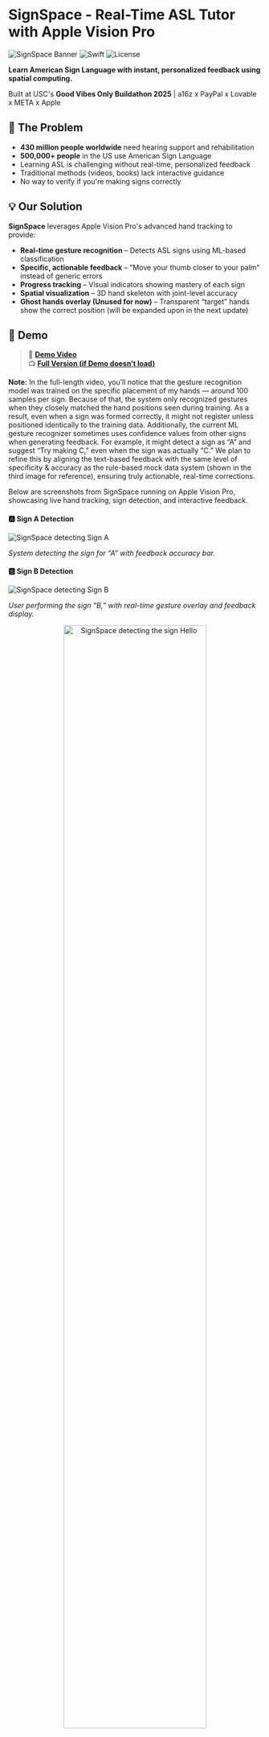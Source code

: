 # SignSpace - Real-Time ASL Tutor with Apple Vision Pro

![SignSpace Banner](https://img.shields.io/badge/visionOS-2.5-blue) ![Swift](https://img.shields.io/badge/Swift-5.9-orange) ![License](https://img.shields.io/badge/license-MIT-green)

**Learn American Sign Language with instant, personalized feedback using spatial computing.**

Built at USC's **Good Vibes Only Buildathon 2025** | a16z x PayPal x Lovable x META x Apple

## 🎯 The Problem

- **430 million people worldwide** need hearing support and rehabilitation  
- **500,000+ people** in the US use American Sign Language  
- Learning ASL is challenging without real-time, personalized feedback  
- Traditional methods (videos, books) lack interactive guidance  
- No way to verify if you're making signs correctly 

## 💡 Our Solution

**SignSpace** leverages Apple Vision Pro's advanced hand tracking to provide:

- **Real-time gesture recognition** – Detects ASL signs using ML-based classification  
- **Specific, actionable feedback** – “Move your thumb closer to your palm” instead of generic errors  
- **Progress tracking** – Visual indicators showing mastery of each sign  
- **Spatial visualization** – 3D hand skeleton with joint-level accuracy
- **Ghost hands overlay (Unused for now)** – Transparent “target” hands show the correct position (will be expanded upon in the next update) 

## 🎥 Demo

> 🎥 **[Demo Video](https://drive.google.com/file/d/1XPNRzenzS-k5-pO7UJ3PRrQrqJHE6at7/view?usp=sharing)**  
> 📺 **[Full Version (if Demo doesn’t load)](https://drive.google.com/file/d/1C_VZJxxrgt15Y8MPfRmrAKQ1d2wWfaRr/view?usp=sharing)**  

**Note:** In the full-length video, you’ll notice that the gesture recognition model was trained on the specific placement of my hands — around 100 samples per sign. Because of that, the system only recognized gestures when they closely matched the hand positions seen during training. As a result, even when a sign was formed correctly, it might not register unless positioned identically to the training data. Additionally, the current ML gesture recognizer sometimes uses confidence values from other signs when generating feedback. For example, it might detect a sign as “A” and suggest “Try making C,” even when the sign was actually “C.” We plan to refine this by aligning the text-based feedback with the same level of specificity & accuracy as the rule-based mock data system (shown in the third image for reference), ensuring truly actionable, real-time corrections.

Below are screenshots from SignSpace running on Apple Vision Pro, showcasing live hand tracking, sign detection, and interactive feedback.

#### 🅰️ Sign A Detection
![SignSpace detecting Sign A](./images/VisionProA.png)

*System detecting the sign for “A” with feedback accuracy bar.*

#### 🅱️ Sign B Detection
![SignSpace detecting Sign B](./images/VisonProB.png)

*User performing the sign “B,” with real-time gesture overlay and feedback display.*

<p align="center">
  <img src="./images/MockDataASL.png" width="75%" alt="SignSpace detecting the sign Hello"/>
  <br/>
  <em><strong>Sign Detection Mode:</strong> The app detects the sign for “Hello” using Apple Vision Pro’s 3D hand tracking and gives real-time, specific feedback (“Extend your index finger straight up”). Note that this specific feedback is currently available only in the mock data view and integration with the live gesture recognition system is in progress. </em>
</p>

<p align="center">
  <img src="./images/RecordingDataASL.png" width="75%" alt="SignSpace recording gesture samples"/>
  <br/>
  <em><strong>Data Recording Mode:</strong> Used to capture 100 samples per gesture for training the ML model, with clear step-by-step on-screen guidance.</em>
</p>

### Key Features Showcased
1. Hand tracking initialization  
2. Learning letter "A" with instant feedback  
3. Real-time corrections and validation  
4. Progress through 5 ASL signs  
5. Celebratory confetti on mastery  

## 🛠️ Technology Stack

### Core Technologies
- **visionOS 2.5** – Native Apple Vision Pro development  
- **Swift 5.9** – Modern, type-safe programming  
- **SwiftUI** – Declarative UI framework  
- **RealityKit** – 3D rendering and spatial computing  
- **Hand Tracking API** – Real-time 27-joint precision tracking  
- **Core ML** – Integrated ASL gesture classifier  

### Key Features
- **Rule-Based + ML Gesture Recognition Engine** – Combines CoreML model with rule-based validation  
- **Spatial Hand Visualization** – 3D skeleton rendering with joint connections  
- **Adaptive Feedback System** – Confidence-based color coding (red/yellow/green)  
- **CSV Export + Share Sheet** – Export recorded samples for model retraining  
- **Mock Data Support** – Simulator testing without physical hardware  

## 🏗️ Architecture
```
SignSpace/
├── SignSpaceApp.swift # App entry point + immersive space setup
├── AppModel.swift # App state management
├── ContentView.swift # Main learning UI + feedback logic
├── ConfettiView.swift # Confetti animation when sign mastered
├── DataCollectionView.swift # Data collection & CSV export interface
├── CSVExporter.swift # Session data tracking & CSV writer
├── GestureRecognizer.swift # Rule-based ASL gesture recognition
├── MLGestureRecognizer.swift # CoreML-based gesture prediction
├── GhostHandData.swift # Ideal hand joint positions per sign 
├── HandTrackingManager.swift # ARKit session + real-time hand tracking
├── HandTrackingComponent.swift # RealityKit component for hand entities
├── HandTrackingSystem.swift # System managing ARKit anchor updates
├── HandTrackingView.swift # 3D hand entity rendering view
├── ImmersiveView.swift # RealityView for immersive mode
├── SoundManager.swift # Audio feedback for success/errors
├── ToggleImmersiveSpaceButton.swift # Button to toggle immersive view
└── Assets/ # ASL sign images + app assets
```

### Data Flow
```
Vision Pro Hand Tracking
        ↓
HandTrackingManager (extracts 27 joints)
        ↓
MLGestureRecognizer + GestureRecognizer (classifies + validates)
        ↓
ContentView (shows confidence, feedback, confetti)
        ↓
User sees real-time corrections + progress tracking
```


## 🎨 Features

### 1. **Real-Time Hand Tracking**
- Powered by `ARKitSession` and `HandTrackingProvider`
- 27 tracked joints with live position updates
- Works seamlessly in immersive space

### 2. **Ghost Hands Overlay**
- Shows ideal ASL hand positions (from `GhostHandData`)
- Used for reference and spatial guidance  

### 3. **Dual Recognition System**
- **Rule-based:** geometry & distances between joints  
- **ML-powered:** CoreML model trained from real CSV data  

### 4. **Intelligent Feedback**
- **Green (≥85%)**: Perfect! 🎉  
- **Yellow (65–85%)**: Almost there!  
- **Red (<65%)**: Needs correction  
- **Gray**: No hand detected  

### 5. **Progress Tracking & Celebration**
- Tracks completed signs  
- Displays progress bar  
- Confetti on completion  

### 6. **Sound Feedback**
- Success tone (correct)  
- Progress tone (improving)  
- Error tone (incorrect)  

### 7. **Data Collection & Export**
- Record hand samples for each sign  
- Export labeled CSV for training CoreML models  
- Share sheet for direct file sharing  

## 📚 Supported ASL Signs

| Sign | Description | Difficulty |
|------|-------------|-------------|
| **A** | Closed fist, thumb on side | Easy |
| **B** | Fingers straight up, thumb tucked | Medium |
| **C** | Hand forms "C" curve | Easy |
| **Hello** | Open hand, all fingers extended | Easy |
| **Thank You** | Flat hand, fingers together (custom sign for testing) | Medium |

**Future:** Expand to full alphabet and 50+ phrases  

## 🚀 Getting Started

### Prerequisites
- macOS 14.0 or later  
- Xcode 15.0 or later  
- Apple Vision Pro (for real testing)  
- Apple Developer account  

### Installation
1. **Install repo**
```bash
git clone https://github.com/yourusername/SignSpace.git
cd SignSpace
open SignSpace.xcodeproj
```

2. **Add Hand Tracking Capability**
   - Select SignSpace project → Target → Signing & Capabilities
   - Click "+ Capability"
   - Add "Hand Tracking"

3. **Build and Run**
   - Select "Apple Vision Pro" simulator or physical device
   - Press `Cmd + R`

### Testing Without Vision Pro

The app includes **mock hand tracking** for simulator testing:
```swift
// In HandTrackingManager.swift (line 26)
var useMockData = true  // Simulator mode with animated hands
```

For real device testing:
```swift
var useMockData = false  // Real Vision Pro hand tracking
```

## 🎓 How It Works

### Hand Tracking Pipeline

1. **Initialize Session**
   - Requests `handTracking` authorization from ARKit.
   - Starts `ARKitSession` with `HandTrackingProvider`.
   - Continuously processes anchor updates at 90Hz for both hands.

2. **Extract Joint Data**
   - Captures 27 joints per hand: wrist, thumb, index, middle, ring, and pinky.
   - Converts joint transforms to world coordinates using `originFromAnchorTransform`.
   - Stores as `SIMD3<Float>` for spatial calculations.

3. **Gesture Recognition**
   - Two engines work in parallel:
     - **Rule-based**: Uses distances and angles between joints for precision feedback.
     - **ML-powered**: CoreML model (`ASLClassifierReal1.mlmodel`) predicts gestures from 12 extracted features (6 joints × 2D coordinates).
   - Combines both methods for accurate and interpretable recognition.

4. **Generate Feedback**
   - Calculates a confidence score (0–1).
   - Produces contextual feedback:
     - “Perfect!” if confidence > 0.9  
     - “Good try!” if 0.6–0.9  
     - “Show your hand” if tracking is lost
   - Feedback color dynamically updates (green/yellow/red/gray).

5. **Render Visualization**
   - `RealityView` displays real-time 3D hand skeletons.
   - `GhostHandData` overlays “ideal” hand position for the current sign.
   - Visual and audio cues provide instant correction guidance.

6. **Track Progress**
   - `ContentView` maintains user progress via `signsLearned` state.
   - Confetti and success sound trigger on first mastery.
   - Progress indicators fill based on completed signs.

7. **Data Collection Mode**
   - Switch to `DataCollectionView` for ML training.
   - Captures hand features for each ASL sign and saves them as CSV.
   - Built-in `ShareSheet` enables exporting data directly.

## 🏆 Technical Highlights

### Why This Showcases Vision Pro
- **Native Hand Tracking:** Uses Vision Pro’s most advanced capability without external hardware, being privacy-preserving (processed locally).  
- **Spatial Feedback Loop:** Ghost hands are anchored in 3D space, enabling natural alignment.  
- **Real-Time Performance:** 90Hz input rate with <10ms latency feedback pipeline.  
- **On-Device ML:** All gesture processing is performed locally using CoreML for privacy and speed.  
- **Immersive Accessibility-First Learning:** Users learn through kinesthetic feedback rather than static visuals, making ASL learning accessible to all.  

## 🔮 Future Roadmap

### Phase 1 (MVP – Completed)
- [x] Vision Pro hand tracking integration  
- [x] CoreML gesture recognition (5 signs)  
- [x] Visual and audio feedback system  
- [x] Confetti + progress tracking  
- [x] CSV export for model retraining  

### Phase 2 (Next 3 Months)
- [ ] Full ASL alphabet coverage  
- [ ] Improved CoreML accuracy with larger dataset 
- [ ] Lesson-based user flow  
- [ ] Advanced analytics dashboard  

### Phase 3 (6 Months)
- [ ] SharePlay multiplayer mode  
- [ ] Video recording and playback  
- [ ] BSL/LSF language expansion  

### Phase 4 (12 Months)
- [ ] Enterprise integration (schools, hospitals)  
- [ ] Collaboration with accessibility researchers  
- [ ] iOS companion app for progress tracking

## 🤝 Contributing
We welcome contributions! Here's how:

1. Fork the repository
2. Create a feature branch (`git checkout -b feature/AmazingFeature`)
3. Commit your changes (`git commit -m 'Add AmazingFeature'`)
4. Push to the branch (`git push origin feature/AmazingFeature`)
5. Open a Pull Request

### Areas for Contribution
- Adding more ASL signs
- Improving gesture recognition accuracy
- UI/UX enhancements
- Accessibility features
- Documentation improvements

## 👥 Team

**Mustafa Nomair** – Computer Science @ USC  
*Led full product development — from design and coding to gesture detection, feedback logic, and Vision Pro app integration alongside Abdelaziz.*

**Abdelaziz Abderhman** – Electrical and Computer Engineering B.S. & Computer Engineering M.S. @ USC  
*Handled Vision Pro hardware setup and sensor integration for real-time hand tracking.*

**Ahmed Ataelfadeel** – Electrical and Computer Engineering @ USC  
*Assisted with hardware connectivity under Abdelaziz’s guidance.*

**Hamza Wako** – Computer Science and Business Administration @ USC  
*Served as project manager, coordinating tasks, deadlines, and testing cycles.*

**Ardysatrio Fakhri Haroen** – Computer Science (M.S.) @ USC  
*Mentored the team on ML model structure, app architecture, and performance tuning.*

**Built at**: Good Vibes Only Buildathon 2025  
**Location**: USC Information Sciences Institute, Marina Del Rey 

## 🙏 Acknowledgments
- **USC Viterbi School of Engineering** - Venue and support
- **PayPal** - Platinum sponsor
- **Lovable** - Technology partner and credits
- **Meta** - Judge participation
- **Microsoft** - Inclusive Tech Lab inspiration
- **Apple** - Apple Vision Pro access 
Special thanks to all mentors and organizers who made this possible!

## 📞 Contact
**Mustafa Nomair**  
- Email: nomair@usc.edu
- LinkedIn: [View Profile](https://www.linkedin.com/in/mustafa-nomair)
- Project Demo: [Video Link](https://drive.google.com/file/d/1XPNRzenzS-k5-pO7UJ3PRrQrqJHE6at7/view?usp=sharing)

*Making the world more inclusive, one sign at a time.* 🤟

